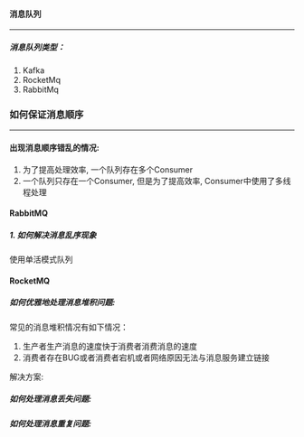 #### 消息队列

---

##### 消息队列类型：

1. Kafka
2. RocketMq
3. RabbitMq



### 如何保证消息顺序

---

#### 出现消息顺序错乱的情况:

1. 为了提高处理效率, 一个队列存在多个Consumer
2. 一个队列只存在一个Consumer, 但是为了提高效率, Consumer中使用了多线程处理

#### RabbitMQ

##### 1. 如何解决消息乱序现象

使用单活模式队列

#### RocketMQ





##### 如何优雅地处理消息堆积问题:

常见的消息堆积情况有如下情况：

1. 生产者生产消息的速度快于消费者消费消息的速度
2. 消费者存在BUG或者消费者宕机或者网络原因无法与消息服务建立链接

解决方案:



##### 如何处理消息丢失问题:

##### 如何处理消息重复问题:
